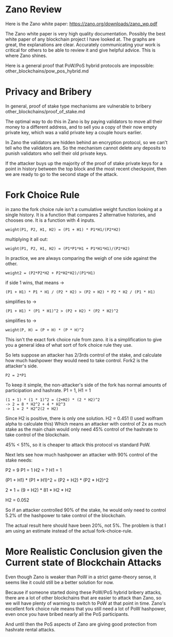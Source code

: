 Zano Review
=======

Here is the Zano white paper: https://zano.org/downloads/zano_wp.pdf

The Zano white paper is very high quality documentation. Possibly the best white paper of any blockchain project I have looked at.
The graphs are great, the explanations are clear.
Accurately communicating your work is critical for others to be able to review it and give helpful advice. This is where Zano shines.

Here is a general proof that PoW/PoS hybrid protocols are impossible: other_blockchains/pow_pos_hybrid.md


Privacy and Bribery
========

In general, proof of stake type mechanisms are vulnerable to bribery other_blockchains/proof_of_stake.md

The optimal way to do this in Zano is by paying validators to move all their money to a different address, and to sell you a copy of their now empty private key, which was a valid private key a couple hours earlier.

In Zano the validators are hidden behind an encryption protocol, so we can't tell who the validators are. So the mechanism cannot delete any deposits to punish validators who sell their old private keys.

If the attacker buys up the majority of the proof of stake private keys for a point in history between the top block and the most recent checkpoint, then we are ready to go to the second stage of the attack.

Fork Choice Rule
========

in zano the fork choice rule isn't a cumulative weight function looking at a single history.
It is a function that compares 2 alternative histories, and chooses one.
It is a function with 4 inputs.

```
weight(P1, P2, H1, H2) = (P1 + H1) * P1*H1/(P2*H2)
```

multiplying it all out:
```
weight(P1, P2, H1, H2) = (P1*P1*H1 + P1*H1*H1)/(P2*H2)
```

In practice, we are always comparing the weigh of one side against the other.

```
weight2 = (P2*P2*H2 + P2*H2*H2)/(P1*H1)
```

if side 1 wins, that means ->
```
(P1 + H1) * P1 * H1 / (P2 * H2) > (P2 + H2) * P2 * H2 / (P1 * H1)
```
simplifies to ->
```
(P1 + H1) * (P1 * H1)^2 > (P2 + H2) * (P2 * H2)^2
```
simplifies to ->
```
weight(P, H) = (P + H) * (P * H)^2
```
This isn't the exact fork choice rule from zano. it is a simplification to give you a general idea of what sort of fork choice rule they use.

So lets suppose an attacker has 2/3rds control of the stake, and calculate how much hashpower they would need to take control. Fork2 is the attacker's side.

`P2 = 2*P1`

To keep it simple, the non-attacker's side of the fork has normal amounts of participation and hashrate. P1 = 1, H1 = 1

```
(1 + 1) * (1 * 1)^2 = (2+H2) * (2 * H2)^2
-> 2 = 8 * H2^2 + 4 * H2^3
-> 1 = 2 * H2^2(2 + H2)
```

Since H2 is positive, there is only one solution. H2 = 0.451 (I used wolfram alpha to calculate this)
Which means an attacker with control of 2x as much stake as the main chain would only need 45% control of the hashrate to take control of the blockchain.

45% < 51%, so it is cheaper to attack this protocol vs standard PoW.


Next lets see how much hashpower an attacker with 90% control of the stake needs:

P2 = 9
P1 = 1
H2 = ?
H1 = 1

(P1 + H1) * (P1 * H1)^2 = (P2 + H2) * (P2 * H2)^2

2 * 1 = (9 + H2) * 81 * H2 * H2

H2 = 0.052

So if an attacker controlled 90% of the stake, he would only need to control 5.2% of the hashpower to take control of the blockchain.

The actual result here should have been 20%, not 5%.
The problem is that I am using an estimate instead of the actual fork-choice-rule.


More Realistic Conclusion given the Current state of Blockchain Attacks
===========

Even though Zano is weaker than PoW in a strict game-theory sense, it seems like it could still be a better solution for now.

Because if someone started doing these PoW/PoS hybrid bribery attacks, there are a lot of other blockchains that are easier to attack than Zano, so we will have plenty of warning to switch to PoW at that point in time. Zano's excellent fork choice rule means that you still need a lot of PoW hashpower, even once you have bribed nearly all the PoS participants.

And until then the PoS aspects of Zano are giving good protection from hashrate rental attacks.
